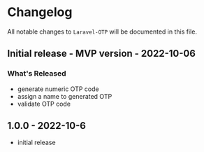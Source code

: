 # Changelog

All notable changes to `Laravel-OTP` will be documented in this file.

## Initial release - MVP version - 2022-10-06

### What's Released

- generate numeric OTP code
- assign a name to generated OTP
- validate OTP code

## 1.0.0 - 2022-10-6

- initial release
